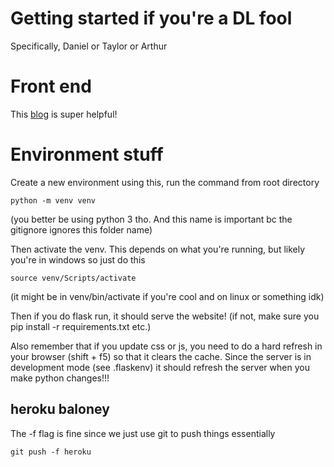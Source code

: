 # Getting started if you're a DL fool
Specifically, Daniel or Taylor or Arthur

# Front end
This [blog](https://blog.miguelgrinberg.com/post/the-flask-mega-tutorial-part-i-hello-world) is super helpful!

# Environment stuff
Create a new environment using this, run the command from root directory
```
python -m venv venv
```
(you better be using python 3 tho. And this name is important bc the gitignore ignores this folder name)

Then activate the venv. This depends on what you're running, but likely you're in windows so just do this
```
source venv/Scripts/activate
```
(it might be in venv/bin/activate if you're cool and on linux or something idk)

Then if you do flask run, it should serve the website! (if not, make sure you pip install -r requirements.txt etc.)

Also remember that if you update css or js, you need to do a hard refresh in your browser (shift + f5) so that it clears the cache. Since the server is in development mode (see .flaskenv) it should refresh the server when you make python changes!!!


## heroku baloney
The -f flag is fine since we just use git to push things essentially
```
git push -f heroku
```
